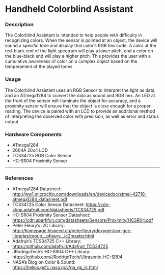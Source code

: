 # Handheld Colorblind Assistant

### Description
The Colorblind Assistant is intended to help people with difficulty in recognizing colors.
When the sensor is pointed at an object, the device will sound a specific tone and display
that color’s RGB hex code. A color at the red-black end of the light spectrum will play a
lower pitch, and a color on the blue-black end will play a higher pitch. This provides the
user with a cumulative awareness of color on a complex object based on the
temperament of the played tones.


### Usage
The Colorblind Assistant uses an RGB Sensor to interpret the light as data, and an
ATmega1284 to convert the data as sound and RGB hex. An LED at the front of the
sensor will illuminate the object for accuracy, and a proximity sensor will ensure that the
object is close enough for a proper reading. The device is paired with an LCD to provide
an additional method of interpreting the observed color with precision, as well as error
and status output.


### Hardware Components
* ATmega1284
* 2004A 20x4 LCD
* TCS34725 RGB Color Sensor
* HC-SR04 Proximity Sensor

---
### References
* ATmega1284 Datasheet: http://ww1.microchip.com/downloads/en/devicedoc/atmel-42718-atmega1284_datasheet.pdf
* TCS34725 Color Sensor Datasheet: https://cdn-shop.adafruit.com/datasheets/TCS34725.pdf
* HC-SR04 Proximity Sensor Datasheet: https://cdn.sparkfun.com/datasheets/Sensors/Proximity/HCSR04.pdf
* Peter Fleury’s i2C Library: http://homepage.hispeed.ch/peterfleury/doxygen/avr-gcc-libraries/group__pfleury__ic2master.html
* Adafruit’s TCS34725 C++ Library: https://github.com/adafruit/Adafruit_TCS34725
* JRodrigoTech’s HC-SR04 C++ Library: https://github.com/JRodrigoTech/Ultrasonic-HC-SR04
* NASA’s Blog on Color & Sound: https://helios.gsfc.nasa.gov/qa_gp_ls.html


